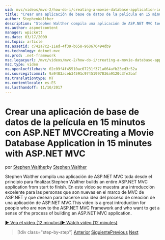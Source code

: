 ```yaml
---
uid: mvc/videos/mvc-2/how-do-i/creating-a-movie-database-application-in-15-minutes-with-aspnet-mvc
title: "Crear una aplicación de base de datos de la película en 15 minutos con ASP.NET MVC | Documentos de Microsoft"
author: StephenWalther
description: "Stephen Walther compila una aplicación de ASP.NET MVC toda desde el principio para finalizar. En este vídeo se muestra una introducción excelente para las personas que son nuevos para la F. MVC de ASP.NET..."
ms.author: aspnetcontent
manager: wpickett
ms.date: 03/17/2009
ms.topic: article
ms.assetid: c742a7c2-11ed-4f39-b658-960676494db9
ms.technology: dotnet-mvc
ms.prod: .net-framework
msc.legacyurl: /mvc/videos/mvc-2/how-do-i/creating-a-movie-database-application-in-15-minutes-with-aspnet-mvc
msc.type: video
ms.openlocfilehash: 02c09f4f45510ac67231f371a064afb23ed3c52a
ms.sourcegitcommit: 9a9483aceb34591c97451997036a9120c3fe2baf
ms.translationtype: MT
ms.contentlocale: es-ES
ms.lasthandoff: 11/10/2017
---
```

<a name="creating-a-movie-database-application-in-15-minutes-with-aspnet-mvc"></a><span data-ttu-id="409de-104">Crear una aplicación de base de datos de la película en 15 minutos con ASP.NET MVC</span><span class="sxs-lookup"><span data-stu-id="409de-104">Creating a Movie Database Application in 15 minutes with ASP.NET MVC</span></span>
====================
<span data-ttu-id="409de-105">por [Stephen Walther](https://github.com/StephenWalther)</span><span class="sxs-lookup"><span data-stu-id="409de-105">by [Stephen Walther](https://github.com/StephenWalther)</span></span>

<span data-ttu-id="409de-106">Stephen Walther compila una aplicación de ASP.NET MVC toda desde el principio para finalizar.</span><span class="sxs-lookup"><span data-stu-id="409de-106">Stephen Walther builds an entire ASP.NET MVC application from start to finish.</span></span> <span data-ttu-id="409de-107">En este vídeo se muestra una introducción excelente para las personas que son nuevas en el marco de MVC de ASP.NET y que desean para hacerse una idea del proceso de creación de una aplicación de ASP.NET MVC.</span><span class="sxs-lookup"><span data-stu-id="409de-107">This video is a great introduction for people who are new to the ASP.NET MVC Framework and who want to get a sense of the process of building an ASP.NET MVC application.</span></span>

[<span data-ttu-id="409de-108">&#9654; Vea el vídeo (12 minutos)</span><span class="sxs-lookup"><span data-stu-id="409de-108">&#9654; Watch video (12 minutes)</span></span>](https://channel9.msdn.com/Blogs/ASP-NET-Site-Videos/creating-a-movie-database-application-in-15-minutes-with-aspnet-mvc)

>[!div class="step-by-step"]
<span data-ttu-id="409de-109">[Anterior](creating-a-tasklist-application-with-aspnet-mvc.md)
[Siguiente](understanding-models-views-and-controllers.md)</span><span class="sxs-lookup"><span data-stu-id="409de-109">[Previous](creating-a-tasklist-application-with-aspnet-mvc.md)
[Next](understanding-models-views-and-controllers.md)</span></span>
